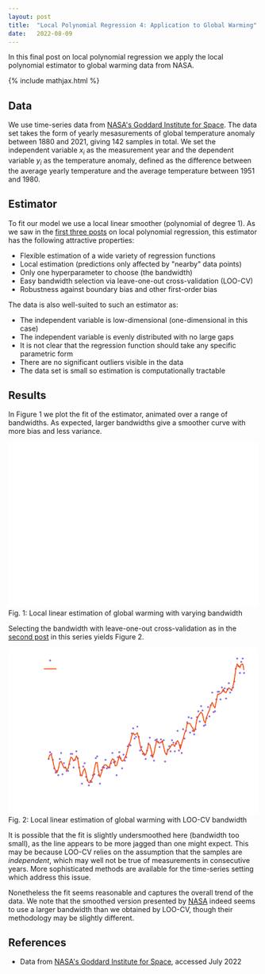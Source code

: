 ```yaml
---
layout: post
title:  "Local Polynomial Regression 4: Application to Global Warming"
date:   2022-08-09
---
```


In this final post on local polynomial regression
we apply the local polynomial estimator
to global warming data from NASA.

{% include mathjax.html %}

<div style="display:none">
  $\newcommand \E {\mathbb{E}}$
  $\newcommand \P {\mathbb{E}}$
  $\newcommand \R {\mathbb{R}}$
  $\newcommand \Var {\mathrm{Var}}$
  $\newcommand \Cov {\mathrm{Cov}}$
  $\newcommand \T {\mathsf{T}}$
  $\newcommand{\diff}[1]{\,\mathrm{d}#1}$
  $\DeclareMathOperator{\MSE}{MSE}$
  $\DeclareMathOperator{\IMSE}{IMSE}$
  $\DeclareMathOperator{\LOOCV}{LOO-CV}$
</div>

## Data

We use time-series data from
[NASA's Goddard Institute for Space](https://climate.nasa.gov/vital-signs/global-temperature/).
The data set takes the form of yearly mesasurements
of global temperature anomaly between 1880 and 2021,
giving 142 samples in total.
We set the independent variable $x_i$ as the measurement year
and the dependent variable $y_i$ as the temperature anomaly,
defined as the difference between the average yearly temperature
and the average temperature between 1951 and 1980.

## Estimator

To fit our model we use a local linear smoother (polynomial of degree 1).
As we saw in the
[first three posts](/posts/) on local polynomial regression,
this estimator has the following attractive properties:

- Flexible estimation of a wide variety of regression functions
- Local estimation (predictions only affected by "nearby" data points)
- Only one hyperparameter to choose (the bandwidth)
- Easy bandwidth selection via leave-one-out cross-validation (LOO-CV)
- Robustness against boundary bias and other first-order bias

The data is also well-suited to such an estimator as:

- The independent variable is low-dimensional (one-dimensional in this case)
- The independent variable is evenly distributed with no large gaps
- It is not clear that the regression function should take any
  specific parametric form
- There are no significant outliers visible in the data
- The data set is small so estimation is computationally tractable



## Results

In Figure 1 we plot the fit of the estimator,
animated over a range of bandwidths.
As expected, larger bandwidths give a smoother curve
with more bias and less variance.

<figure style="display: block; margin-left: auto; margin-right: auto;">
<img style="width: 600px; margin-left: auto; margin-right: auto;"
    src="/assets/posts/local_polynomial_regression/global_warming.svg">
<figcaption>
  Fig. 1: Local linear estimation of global warming with
  varying bandwidth
</figcaption>
</figure>


Selecting the bandwidth with leave-one-out cross-validation
as in the
[second post](/2022/03/29/local-polynomial-regression-2.html)
in this series yields Figure 2.


<figure style="display: block; margin-left: auto; margin-right: auto;">
<img style="width: 600px; margin-left: auto; margin-right: auto;"
    src="/assets/posts/local_polynomial_regression/global_warming_loocv.svg">
<figcaption>
  Fig. 2: Local linear estimation of global warming with
  LOO-CV bandwidth
</figcaption>
</figure>

It is possible that the fit is slightly undersmoothed here
(bandwidth too small), as the line appears to be more
jagged than one might expect.
This may be because LOO-CV relies on the assumption
that the samples are *independent*,
which may well not be true of measurements in
consecutive years.
More sophisticated methods are available for the
time-series setting which address this issue.



Nonetheless the fit seems reasonable and captures the overall trend
of the data.
We note that the smoothed version presented by
[NASA](https://climate.nasa.gov/vital-signs/global-temperature/)
indeed seems to use a larger bandwidth than we obtained by LOO-CV,
though their methodology may be slightly different.

## References

- Data from
[NASA's Goddard Institute for Space](https://climate.nasa.gov/vital-signs/global-temperature/),
accessed July 2022
